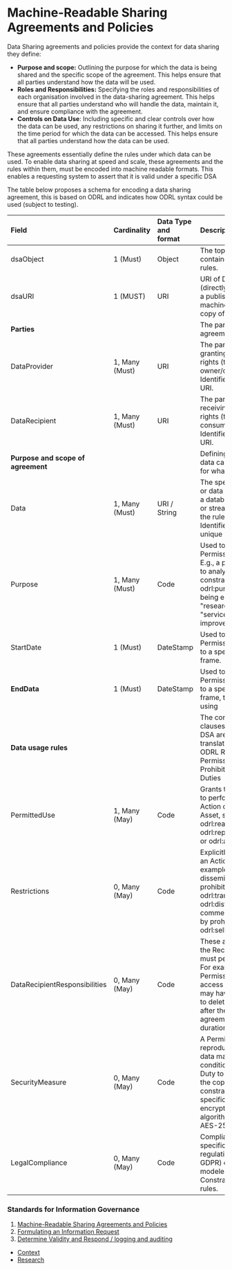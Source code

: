 # Machine-Readable Sharing Agreements and Policies

Data Sharing agreements and policies provide the context for data sharing they define:

* **Purpose and scope:** Outlining the purpose for which the data is being shared and the specific scope of the agreement. This helps ensure that all parties understand how the data will be used.  
* **Roles and Responsibilities:** Specifying the roles and responsibilities of each organisation involved in the data-sharing agreement. This helps ensure that all parties understand who will handle the data, maintain it, and ensure compliance with the agreement.  
* **Controls on Data Use**: Including specific and clear controls over how the data can be used, any restrictions on sharing it further, and limits on the time period for which the data can be accessed. This helps ensure that all parties understand how the data can be used.

These agreements essentially define the rules under which data can be used. To enable data sharing at speed and scale, these agreements and the rules within them, must be encoded into machine readable formats. This enables a requesting system to assert that it is valid under a specific DSA 

The table below proposes a schema for encoding a data sharing agreement, this is based on ODRL and indicates how ODRL syntax could be used (subject to testing).

| Field | Cardinality | Data Type and format | Description | ODRL mapping |
| :---- | :---- | :---- | :---- | :---- |
| dsaObject | 1 (Must) | Object | The top-level container for all rules. | odrl:Agreement Policy |
| dsaURI | 1 (MUST) | URI | URI of DSA (directly linking to a published machine readable copy of the DSA) |  |
| **Parties** |  |  | The parties to the agreement. |  |
| DataProvider | 1, Many (Must) | URI | The party granting the rights (the data owner/controller). Identified by a URI. | odrl:Assigner |
| DataRecipient | 1, Many (Must) | URI | The party receiving the rights (the data consumer). Identified by a URI. | odrl:Assignee |
| **Purpose and scope of agreement** |  |  | Defining what data can be used for what purpose. |  |
| Data | 1, Many (Must) | URI / String | The specific data or data set (e.g., a database, file, or stream) that the rules apply to. Identified by a unique URI. | odrl:Target (Asset) |
| Purpose | 1, Many (Must) | Code | Used to limit Permission rules. E.g., a permission to analyse is constrained by odrl:purpose being equal to "research" or "service improvement". | odrl:Constraint on odrl:purpose |
| StartDate | 1 (Must) | DateStamp | Used to limit Permission rules to a specific time frame. | odrl:dateTime |
| **EndData** | 1 (Must) | DateStamp | Used to limit Permission rules to a specific time frame, typically using  | odrl:until |
| **Data usage rules** |  |  | The core usage clauses of the DSA are directly translated into ODRL Rules: Permissions, Prohibitions, and Duties |  |
| PermittedUse  | 1, Many (May) | Code | Grants the right to perform an Action on the Asset, such as odrl:read, odrl:reproduce, or odrl:analyze. | odrl:Permission	  |
| Restrictions | 0, Many (May) | Code | Explicitly forbids an Action For example blocking dissemination by prohibiting odrl:transfer or odrl:distribute. Or commercial use by prohibiting odrl:sell | odrl:Prohibition	  |
| DataRecipientResponsibilities  | 0, Many (May) | Code | These are actions the Recipient must perform. For example, the Permission to access the data may have a Duty to delete the data after the agreement duration. | odrl:Duty	  |
| SecurityMeasure | 0, Many (May) | Code | A Permission to reproduce the data may be conditioned on a Duty to encrypt the copies, constrained by specific encryption algorithms (e.g., AES-256) | odrl:Duty \+ Constraint |
| LegalCompliance  | 0, Many (May) | Code | Compliance with specific regulations (e.g., GDPR) can be modeled as a Constraint on all rules. | odrl:Constraint |

### Standards for Information Governance

1. [Machine-Readable Sharing Agreements and Policies](dsa.md)
2. [Formulating an Information Request](request.md)
3. [Determine Validity and Respond / logging and auditing](decide&log.md)
* [Context](context.md)
* [Research](README.md)

